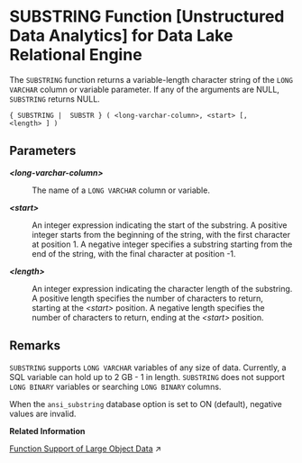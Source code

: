 <!-- loioa605797284f210158739abd33dbbc317 -->

# SUBSTRING Function \[Unstructured Data Analytics\] for Data Lake Relational Engine

The `SUBSTRING` function returns a variable-length character string of the `LONG VARCHAR` column or variable parameter. If any of the arguments are NULL, `SUBSTRING` returns NULL.



```
{ SUBSTRING |  SUBSTR } ( <long-varchar-column>, <start> [, <length> ] )
```



<a name="loioa605797284f210158739abd33dbbc317__iq_iquda_187"/>

## Parameters


<dl>
<dt><b>

*<long-varchar-column\>*

</b></dt>
<dd>

The name of a `LONG VARCHAR` column or variable.



</dd><dt><b>

*<start\>*

</b></dt>
<dd>

An integer expression indicating the start of the substring. A positive integer starts from the beginning of the string, with the first character at position 1. A negative integer specifies a substring starting from the end of the string, with the final character at position -1.



</dd><dt><b>

*<length\>*

</b></dt>
<dd>

An integer expression indicating the character length of the substring. A positive length specifies the number of characters to return, starting at the *<start\>* position. A negative length specifies the number of characters to return, ending at the *<start\>* position.



</dd>
</dl>



<a name="loioa605797284f210158739abd33dbbc317__iq_iquda_188"/>

## Remarks

`SUBSTRING` supports `LONG VARCHAR` variables of any size of data. Currently, a SQL variable can hold up to 2 GB - 1 in length. `SUBSTRING` does not support `LONG BINARY` variables or searching `LONG BINARY` columns.

When the `ansi_substring` database option is set to ON \(default\), negative values are invalid.

**Related Information**  


[Function Support of Large Object Data](https://help.sap.com/viewer/a8937bea84f21015a80bc776cf758d50/2023_2_QRC/en-US/a60363a384f21015a7f7bc6286516522.html "Learn about the functions that support the LONG BINARY and LONG VARCHAR data types.") :arrow_upper_right:

